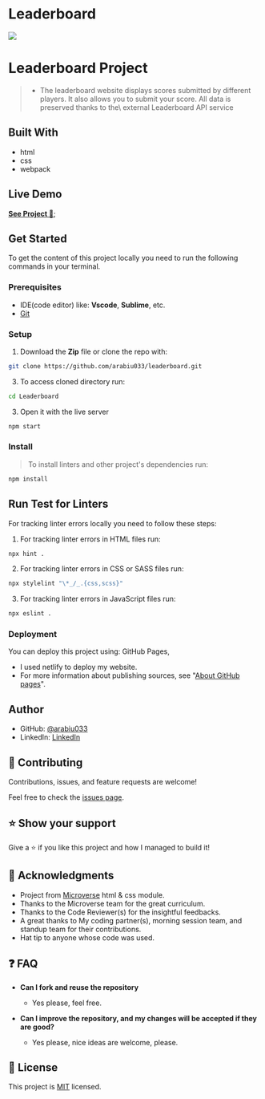 # Leaderboard

![](https://img.shields.io/badge/Microverse-blueviolet)

# Leaderboard Project

> - The leaderboard website displays scores submitted by different players. It also allows you to submit your score. All data is preserved thanks to the\ external Leaderboard API service

## Built With

- html
- css
- webpack

## Live Demo


[**See Project 🚀**](https://boardvalues.netlify.app);

## Get Started

To get the content of this project locally you need to run the following commands in your terminal.

### Prerequisites
- IDE(code editor) like: **Vscode**, **Sublime**, etc. 
- [Git](https://www.linode.com/docs/guides/how-to-install-git-on-linux-mac-and-windows/)

### Setup
1. Download the **Zip** file or clone the repo with:
```bash
git clone https://github.com/arabiu033/leaderboard.git
```
3. To access cloned directory run:
```bash
cd Leaderboard
```
3. Open it with the live server
```bash
npm start
```
### Install
> To install linters and other project's dependencies run:
```bash
npm install
```
## Run Test for Linters

For tracking linter errors locally you need to follow these steps:

1. For tracking linter errors in HTML files run:
```bash 
npx hint .
```

2. For tracking linter errors in CSS or SASS files run:

```bash
npx stylelint "\*_/_.{css,scss}"
```

3. For tracking linter errors in JavaScript files run:

```bash
npx eslint .
```

### Deployment

You can deploy this project using: GitHub Pages,
- I used netlify to deploy my website.
- For more information about publishing sources, see "[About GitHub pages](https://docs.github.com/en/pages/getting-started-with-github-pages/about-github-pages#publishing-sources-for-github-pages-sites)".

## Author

- GitHub: [@arabiu033](https://github.com/arabiu033)
- LinkedIn: [LinkedIn](https://linkedin.com/in/larabiu033)


<!-- CONTRIBUTING -->

## 🤝 Contributing

Contributions, issues, and feature requests are welcome!

Feel free to check the [issues page](../../issues/).

## ⭐️ Show your support


Give a ⭐️ if you like this project and how I managed to build it!


## 🙏 Acknowledgments <a name="acknowledgements"></a>

- Project from [Microverse](https://www.microverse.org/) html & css module.
- Thanks to the Microverse team for the great curriculum.
- Thanks to the Code Reviewer(s) for the insightful feedbacks.
- A great thanks to My coding partner(s), morning session team, and standup team for their contributions.
- Hat tip to anyone whose code was used.


## ❓ FAQ 

- **Can I fork and reuse the repository**

  - Yes please, feel free.

- **Can I improve the repository, and my changes will be accepted if they are good?**

  - Yes please, nice ideas are welcome, please.


## 📝 License

This project is [MIT](./LICENSE) licensed.
